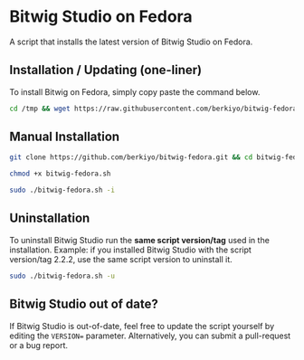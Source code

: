 # Bitwig Studio on Fedora
A script that installs the latest version of Bitwig Studio on Fedora.

## Installation / Updating (one-liner)
To install Bitwig on Fedora, simply copy paste the command below.
```bash
cd /tmp && wget https://raw.githubusercontent.com/berkiyo/bitwig-fedora/master/install.sh && chmod 777 install.sh && ./install.sh
```


## Manual Installation
```bash
git clone https://github.com/berkiyo/bitwig-fedora.git && cd bitwig-fedora

chmod +x bitwig-fedora.sh

sudo ./bitwig-fedora.sh -i
```

## Uninstallation
To uninstall Bitwig Studio run the **same script version/tag** used in the installation.
Example: if you installed Bitwig Studio with the script version/tag 2.2.2, use the same script version to uninstall it.

```bash
sudo ./bitwig-fedora.sh -u
```
## Bitwig Studio out of date?
If Bitwig Studio is out-of-date, feel free to update the script yourself by editing the `VERSION=` parameter. Alternatively, you can submit a pull-request or a bug report.


